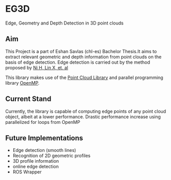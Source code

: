 # EG3D
Edge, Geometry and Depth Detection in 3D point clouds <Add visualisations>
## Aim
This Project is a part of Eshan Savlas (chl-es) Bachelor Thesis.It aims to extract relevant geometric and depth
information from point clouds on the basis of edge detection. Edge detection is carried out by the method proposed by
[Ni H, Lin X, et. al](https://www.mdpi.com/2072-4292/8/9/710/htm)

This library makes use of the [Point Cloud Library](https://pointclouds.org/) and parallel programming library 
[OpenMP](https://www.openmp.org/).

## Current Stand
Currently, the library is capable of computing edge points of any point cloud object, albeit at a lower performance. 
Drastic performance increase using parallelized for loops from OpenMP

## Future Implementations
- Edge detection (smooth lines)
- Recognition of 2D geometric profiles
- 3D profile information
- online edge detection
- ROS Wrapper